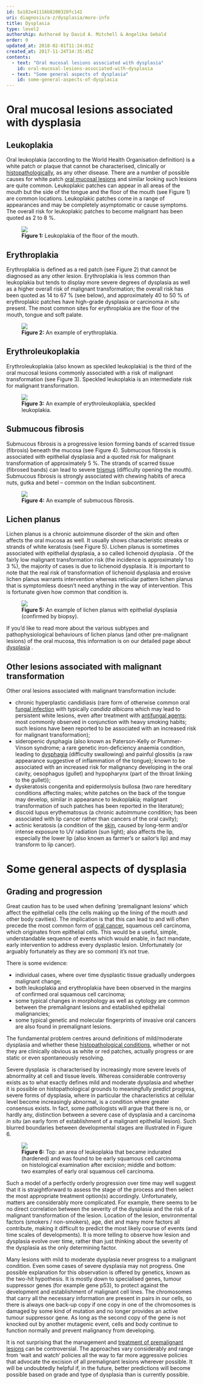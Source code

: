 ```yaml
---
id: 5a182e41116b8200320fc141
uri: diagnosis/a-z/dysplasia/more-info
title: Dysplasia
type: level2
authorship: Authored by David A. Mitchell & Angelika Sebald
order: 0
updated_at: 2018-02-01T11:24:01Z
created_at: 2017-11-24T14:35:45Z
contents:
  - text: "Oral mucosal lesions associated with dysplasia"
    id: oral-mucosal-lesions-associated-with-dysplasia
  - text: "Some general aspects of dysplasia"
    id: some-general-aspects-of-dysplasia
---
```


<h1 id="oral-mucosal-lesions-associated-with-dysplasia">Oral mucosal lesions associated with dysplasia</h1>
<h2>Leukoplakia</h2>
<p>Oral leukoplakia (according to the World Health Organisation
    definition) is a white patch or plaque that cannot be characterised,
    clinically or <a href="/diagnosis/tests/biopsy/detailed">histopathologically</a>,
    as any other disease. There are a number of possible causes
    for white patch <a href="/diagnosis/a-z/oral-mucosal-lesion">oral mucosal lesions</a>    and similar looking such lesions are quite common. Leukoplakic
    patches can appear in all areas of the mouth but the side
    of the tongue and the floor of the mouth (see Figure 1) are
    common locations. Leukoplakic patches come in a range of
    appearances and may be completely asymptomatic or cause symptoms.
    The overall risk for leukoplakic patches to become malignant
    has been quoted as 2 to 8 %.</p>
<figure><img src="/diagnosis-list-dysplasia-level2-figure1.jpg">
    <figcaption><strong>Figure 1:</strong> Leukoplakia of the floor of the
        mouth.</figcaption>
</figure>
<h2>Erythroplakia</h2>
<p>Erythroplakia is defined as a red patch (see Figure 2) that cannot
    be diagnosed as any other lesion. Erythroplakia is less common
    than leukoplakia but tends to display more severe degrees
    of dysplasia as well as a higher overall risk of malignant
    transformation; the overall risk has been quoted as 14 to
    67 % (see below), and approximately 40 to 50 % of erythroplakic
    patches have high-grade dysplasia or carcinoma <i>in situ</i>    present. The most common sites for erythroplakia are the
    floor of the mouth, tongue and soft palate.</p>
<figure><img src="/diagnosis-list-dysplasia-level2-figure2.jpg">
    <figcaption><strong>Figure 2:</strong> An example of erythroplakia.</figcaption>
</figure>
<h2>Erythroleukoplakia</h2>
<p>Erythroleukoplakia (also known as speckled leukoplakia) is the
    third of the oral mucosal lesions commonly associated with
    a risk of malignant transformation (see Figure 3). Speckled
    leukoplakia is an intermediate risk for malignant transformation.</p>
<figure><img src="/diagnosis-list-dysplasia-level2-figure3.jpg">
    <figcaption><strong>Figure 3:</strong> An example of erythroleukoplakia,
        speckled leukoplakia.</figcaption>
</figure>
<h2>Submucous fibrosis</h2>
<p>Submucous fibrosis is a progressive lesion forming bands of scarred
    tissue (fibrosis) beneath the mucosa (see Figure 4). Submucous
    fibrosis is associated with epithelial dysplasia and a quoted
    risk for malignant transformation of approximately 5 %. The
    strands of scarred tissue (fibrosed bands) can lead to severe
    <a href="/diagnosis/a-z/trismus">trismus</a> (difficulty
    opening the mouth). Submucous fibrosis is strongly associated
    with chewing habits of areca nuts, gutka and betel – common
    on the Indian subcontinent.</p>
<figure><img src="/diagnosis-list-dysplasia-level2-figure4.jpg">
    <figcaption><strong>Figure 4:</strong> An example of submucous fibrosis.</figcaption>
</figure>
<h2>Lichen planus</h2>
<p>Lichen planus is a chronic autoimmune disorder of the skin and
    often affects the oral mucosa as well. It usually shows characteristic
    streaks or strands of white keratosis (see Figure 5). Lichen
    planus is sometimes associated with epithelial dysplasia,
    a so called lichenoid dysplasia . Of the fairly low malignant
    transformation risk (the incidence is approximately 1 to
    3 %), the majority of cases is due to lichenoid dysplasia.
    It is important to note that the real risk of transformation
    of lichenoid dysplasia and erosive lichen planus warrants
    intervention whereas reticular pattern lichen planus that
    is symptomless doesn’t need anything in the way of intervention.
    This is fortunate given how common that condition is.</p>
<figure><img src="/diagnosis-list-dysplasia-level2-figure5.jpg">
    <figcaption><strong>Figure 5:</strong> An example of lichen planus with
        epithelial dysplasia (confirmed by biopsy).</figcaption>
</figure>
<aside>
    <p>If you’d like to read more about the various subtypes and
        pathophysiological behaviours of lichen planus (and other
        pre-malignant lesions) of the oral mucosa, this information
        is on our detailed page about <a href="/diagnosis/a-z/dysplasia/detailed">dysplasia</a>        .</p>
</aside>
<h2>Other lesions associated with malignant transformation</h2>
<p>Other oral lesions associated with malignant transformation include:</p>
<ul>
    <li>chronic hyperplastic candidiasis (rare form of otherwise
        common oral <a href="/diagnosis/a-z/infection">fungal infection</a>        with typically <i>candida albicans</i> which may lead
        to persistent white lesions, even after treatment with
        <a href="/treatment/other/medication/infection">antifungal agents</a>;
        most commonly observed in conjunction with heavy smoking
        habits; such lesions have been reported to be associated
        with an increased risk for malignant transformation);</li>
    <li>sideropenic dysphagia (also known as Paterson-Kelly or Plummer-Vinson
        syndrome; a rare genetic iron-deficiency anaemia condition,
        leading to <a href="/diagnosis/a-z/dysphagia">dysphagia</a>        (difficulty swallowing) and painful glossitis (a raw
        appearance suggestive of inflammation of the tongue);
        known to be associated with an increased risk for malignancy
        developing in the oral cavity, oesophagus (gullet) and
        hypopharynx (part of the throat linking to the gullet));</li>
    <li>dyskeratosis congenita and epidermolysis bullosa (two rare
        hereditary conditions affecting males; white patches
        on the back of the tongue may develop, similar in appearance
        to leukoplakia; malignant transformation of such patches
        has been reported in the literature);</li>
    <li>discoid lupus erythematosus (a chronic autoimmune condition;
        has been associated with lip cancer rather than cancers
        of the oral cavity);</li>
    <li>actinic keratosis (a condition of the <a href="/diagnosis/a-z/cancer/facial-skin">skin</a>,
        caused by long-term and/or intense exposure to UV radiation
        (sun light); also affects the lip, especially the lower
        lip (also known as farmer’s or sailor’s lip) and may
        transform to lip cancer).</li>
</ul>
<h1 id="some-general-aspects-of-dysplasia">Some general aspects of dysplasia</h1>
<h2>Grading and progression</h2>
<p>Great caution has to be used when defining ‘premalignant lesions’
    which affect the epithelial cells (the cells making up the
    lining of the mouth and other body cavities). The implication
    is that this can lead to and will often precede the most
    common form of <a href="/diagnosis/a-z/cancer/mouth-cancer">oral cancer</a>,
    squamous cell carcinoma, which originates from epithelial
    cells. This would be a useful, simple, understandable sequence
    of events which would enable, in fact mandate, early intervention
    to address every dysplastic lesion. Unfortunately (or arguably
    fortunately as they are so common) it’s not true.</p>
<p>There is some evidence:</p>
<ul>
    <li>individual cases, where over time dysplastic tissue gradually
        undergoes malignant change;</li>
    <li>both leukoplakia and erythroplakia have been observed in
        the margins of confirmed oral squamous cell carcinoma;</li>
    <li>some typical changes in morphology as well as cytology are
        common between the premalignant lesions and established
        epithelial malignancies;</li>
    <li>some typical genetic and molecular fingerprints of invasive
        oral cancers are also found in premalignant lesions.</li>
</ul>
<p>The fundamental problem centres around definitions of mild/moderate
    dysplasia and whether these <a href="/diagnosis/tests/biopsy/detailed">histopathological conditions</a>,
    whether or not they are clinically obvious as white or red
    patches, actually progress or are static or even spontaneously
    resolving.</p>
<p>Severe dysplasia  is characterised by increasingly more severe
    levels of abnormality at cell and tissue levels. Whereas
    considerable controversy exists as to what exactly defines
    mild and moderate dysplasia and whether it is possible on
    histopathological grounds to meaningfully predict progress,
    severe forms of dysplasia, where in particular the characteristics
    at cellular level become increasingly abnormal, is a condition
    where greater consensus exists. In fact, some pathologists
    will argue that there is no, or hardly any, distinction between
    a severe case of dysplasia and a carcinoma <i>in situ</i>    (an early form of establishment of a malignant epithelial
    lesion). Such blurred boundaries between developmental stages
    are illustrated in Figure 6.</p>
<figure><img src="/diagnosis-list-dysplasia-level2-figure6.jpg">
    <figcaption><strong>Figure 6:</strong> Top: an area of leukoplakia that
        became indurated (hardened) and was found to be early
        squamous cell carcinoma on histological examination after
        excision; middle and bottom: two examples of early oral
        squamous cell carcinoma.</figcaption>
</figure>
<p>Such a model of a perfectly orderly progression over time may
    well suggest that it is straightforward to assess the stage
    of the process and then select the most appropriate treatment
    option(s) accordingly. Unfortunately, matters are considerably
    more complicated. For example, there seems to be no direct
    correlation between the severity of the dysplasia and the
    risk of a malignant transformation of the lesion. Location
    of the lesion, environmental factors (smokers / non-smokers),
    age, diet and many more factors all contribute, making it
    difficult to predict the most likely course of events (and
    time scales of developments). It is more telling to observe
    how lesion and dysplasia evolve over time, rather than just
    thinking about the severity of the dysplasia as the only
    determining factor.</p>
<p>Many lesions with mild to moderate dysplasia never progress to
    a malignant condition. Even some cases of severe dysplasia
    may not progress. One possible explanation for this observation
    is offered by genetics, known as the two-hit hypothesis.
    It is mostly down to specialised genes, tumour suppressor
    genes (for example gene p53), to protect against the development
    and establishment of malignant cell lines. The chromosomes
    that carry all the necessary information are present in pairs
    in our cells, so there is always one back-up copy if one
    copy in one of the chromosomes is damaged by some kind of
    mutation and no longer provides an active tumour suppressor
    gene. As long as the second copy of the gene is not knocked
    out by another mutagenic event, cells and body continue to
    function normally and prevent malignancy from developing.</p>
<p>It is not surprising that the management and <a href="/treatment/surgery/dysplasia">treatment of premalignant lesions</a>    can be controversial. The approaches vary considerably and
    range from ‘wait and watch’ policies all the way to far more
    aggressive policies that advocate the excision of all premalignant
    lesions wherever possible. It will be undoubtedly helpful
    if, in the future, better predictions will become possible
    based on grade and type of dysplasia than is currently possible.</p>
